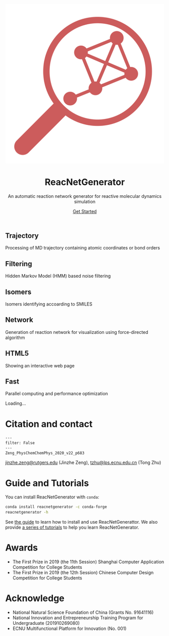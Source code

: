 <header class="hero">

![Logo](_static/reacnetgen.svg)

# ReacNetGenerator

An automatic reaction network generator for reactive molecular dynamics simulation

<a href="/guide/install.html" class="nav-link action-button">Get Started</a>

</header>

<div class="features">

## Trajectory

Processing of MD trajectory containing atomic coordinates or bond orders

## Filtering

Hidden Markov Model (HMM) based noise filtering

## Isomers

Isomers identifying accoarding to SMILES

## Network

Generation of reaction network for visualization using force-directed algorithm

## HTML5

Showing an interactive web page

## Fast

Parallel computing and performance optimization

</div>

<div class="bilitube" data-youtube="TI21SI9YPfo" data-bvid="BV175411N7uG">Loading...</div>

# Citation and contact

```{bibliography}
---
filter: False
---
Zeng_PhysChemChemPhys_2020_v22_p683
```

jinzhe.zeng@rutgers.edu (Jinzhe Zeng), tzhu@lps.ecnu.edu.cn (Tong Zhu)

# Guide and Tutorials

You can install ReacNetGenerator with `conda`:

```sh
conda install reacnetgenerator -c conda-forge
reacnetgenerator -h
```

See [the guide](guide/index) to learn how to install and use ReacNetGenerattor. We also provide [a series of tutorials](tutorial/index) to help you learn ReacNetGenerator.

# Awards
* The First Prize in 2019 (the 11th Session) Shanghai Computer Application Competition for College Students
* The First Prize in 2019 (the 12th Session) Chinese Computer Design Competition for College Students

# Acknowledge
* National Natural Science Foundation of China (Grants No. 91641116)
* National Innovation and Entrepreneurship Training Program for Undergraduate (201910269080)
* ECNU Multifunctional Platform for Innovation (No. 001)



